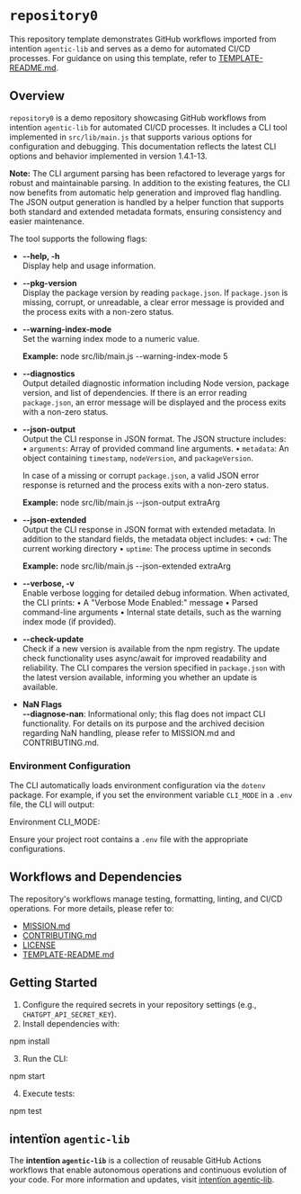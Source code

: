 # `repository0`

This repository template demonstrates GitHub workflows imported from intentïon `agentic‑lib` and serves as a demo for automated CI/CD processes. For guidance on using this template, refer to [TEMPLATE-README.md](https://github.com/xn-intenton-z2a/agentic-lib/blob/main/TEMPLATE-README.md).

## Overview

`repository0` is a demo repository showcasing GitHub workflows from intentïon `agentic‑lib` for automated CI/CD processes. It includes a CLI tool implemented in `src/lib/main.js` that supports various options for configuration and debugging. This documentation reflects the latest CLI options and behavior implemented in version 1.4.1-13.

**Note:** The CLI argument parsing has been refactored to leverage yargs for robust and maintainable parsing. In addition to the existing features, the CLI now benefits from automatic help generation and improved flag handling. The JSON output generation is handled by a helper function that supports both standard and extended metadata formats, ensuring consistency and easier maintenance.

The tool supports the following flags:

- **--help, -h**  
  Display help and usage information.

- **--pkg-version**  
  Display the package version by reading `package.json`. If `package.json` is missing, corrupt, or unreadable, a clear error message is provided and the process exits with a non-zero status.

- **--warning-index-mode <value>**  
  Set the warning index mode to a numeric value.
  
  **Example:**
  node src/lib/main.js --warning-index-mode 5

- **--diagnostics**  
  Output detailed diagnostic information including Node version, package version, and list of dependencies. If there is an error reading `package.json`, an error message will be displayed and the process exits with a non-zero status.

- **--json-output**  
  Output the CLI response in JSON format. The JSON structure includes:
  • `arguments`: Array of provided command line arguments.
  • `metadata`: An object containing `timestamp`, `nodeVersion`, and `packageVersion`.
  
  In case of a missing or corrupt `package.json`, a valid JSON error response is returned and the process exits with a non-zero status.
  
  **Example:**
  node src/lib/main.js --json-output extraArg

- **--json-extended**  
  Output the CLI response in JSON format with extended metadata. In addition to the standard fields, the metadata object includes:
  • `cwd`: The current working directory
  • `uptime`: The process uptime in seconds
  
  **Example:**
  node src/lib/main.js --json-extended extraArg

- **--verbose, -v**  
  Enable verbose logging for detailed debug information. When activated, the CLI prints:
  • A "Verbose Mode Enabled:" message
  • Parsed command-line arguments
  • Internal state details, such as the warning index mode (if provided).

- **--check-update**  
  Check if a new version is available from the npm registry. The update check functionality uses async/await for improved readability and reliability. The CLI compares the version specified in `package.json` with the latest version available, informing you whether an update is available.

- **NaN Flags**  
  **--diagnose-nan**: Informational only; this flag does not impact CLI functionality. For details on its purpose and the archived decision regarding NaN handling, please refer to MISSION.md and CONTRIBUTING.md.

### Environment Configuration

The CLI automatically loads environment configuration via the `dotenv` package. For example, if you set the environment variable `CLI_MODE` in a `.env` file, the CLI will output:

  Environment CLI_MODE: <value>

Ensure your project root contains a `.env` file with the appropriate configurations.

## Workflows and Dependencies

The repository's workflows manage testing, formatting, linting, and CI/CD operations. For more details, please refer to:

- [MISSION.md](./MISSION.md)
- [CONTRIBUTING.md](./CONTRIBUTING.md)
- [LICENSE](./LICENSE)
- [TEMPLATE-README.md](https://github.com/xn-intenton-z2a/agentic-lib/blob/main/TEMPLATE-README.md)

## Getting Started

1. Configure the required secrets in your repository settings (e.g., `CHATGPT_API_SECRET_KEY`).
2. Install dependencies with:

  npm install

3. Run the CLI:

  npm start

4. Execute tests:

  npm test

## intentïon `agentic‑lib`

The **intentïon `agentic‑lib`** is a collection of reusable GitHub Actions workflows that enable autonomous operations and continuous evolution of your code. For more information and updates, visit [intentïon agentic‑lib](https://github.com/xn-intenton-z2a/agentic-lib).
